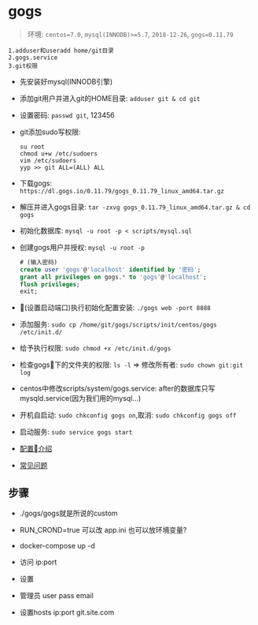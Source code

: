 # gogs
> 环境: `centos=7.0`, `mysql(INNODB)>=5.7`, `2018-12-26`, `gogs=0.11.79`

```
1.adduser和useradd home/git目录
2.gogs.service
3.git权限
```
- 先安装好mysql(INNODB引擎)
- 添加git用户并进入git的HOME目录: `adduser git & cd git`
- 设置密码: `passwd git`, 123456
- git添加sudo写权限: 
  ```
  su root
  chmod u+w /etc/sudoers
  vim /etc/sudoers
  yyp >> git ALL=(ALL) ALL
  ```
- 下载gogs: `https://dl.gogs.io/0.11.79/gogs_0.11.79_linux_amd64.tar.gz`
- 解压并进入gogs目录: `tar -zxvg gogs_0.11.79_linux_amd64.tar.gz & cd gogs`
- 初始化数据库: `mysql -u root -p < scripts/mysql.sql`
- 创建gogs用户并授权: `mysql -u root -p`
  ```sql
  # (输入密码)
  create user 'gogs'@'localhost' identified by '密码';
  grant all privileges on gogs.* to 'gogs'@'localhost';
  flush privileges;
  exit;
  ```
- (设置启动端口)执行初始化配置安装: `./gogs web -port 8888`
- 添加服务: `sudo cp /home/git/gogs/scripts/init/centos/gogs /etc/init.d/`
- 给予执行权限: `sudo chmod +x /etc/init.d/gogs`
- 检查gogs下的文件夹的权限: `ls -l` => 修改所有者: `sudo chown git:git log`
- centos中修改scripts/system/gogs.service: after的数据库只写mysqld.service(因为我们用的mysql...)
- 开机自启动: `sudo chkconfig gogs on`,取消: `sudo chkconfig gogs off`
- 启动服务: `sudo service gogs start`

- [配置介绍](https://gogs.io/docs/advanced/configuration_cheat_sheet)
- [常见问题](https://gogs.io/docs/intro/faqs)

## 步骤
- ./gogs/gogs就是所说的custom
- RUN_CROND=true 可以改 app.ini 也可以放环境变量?

- docker-compose up -d
- 访问 ip:port
- 设置
- 管理员 user pass email
- 设置hosts ip:port git.site.com